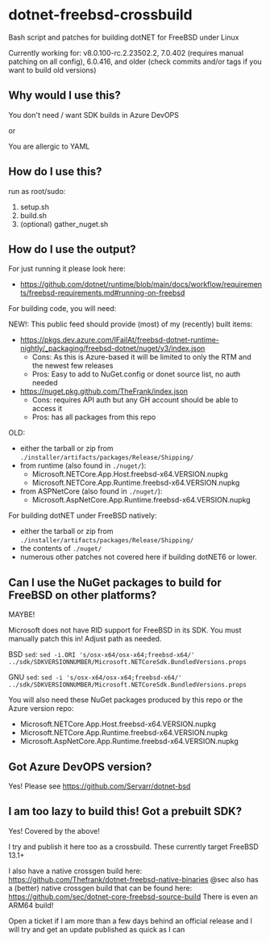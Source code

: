 # dotnet-freebsd-crossbuild
Bash script and patches for building dotNET for FreeBSD under Linux

Currently working for: v8.0.100-rc.2.23502.2, 7.0.402 (requires manual patching on all config), 6.0.416, and older (check commits and/or tags if you want to build old versions)

## Why would I use this?
You don't need / want SDK builds in Azure DevOPS

or

You are allergic to YAML

## How do I use this?

run as root/sudo:

1. setup.sh
2. build.sh
3. (optional) gather_nuget.sh

## How do I use the output?

For just running it please look here:

- https://github.com/dotnet/runtime/blob/main/docs/workflow/requirements/freebsd-requirements.md#running-on-freebsd

For building code, you will need:

NEW!: This public feed should provide (most) of my (recently) built items: 
- https://pkgs.dev.azure.com/IFailAt/freebsd-dotnet-runtime-nightly/_packaging/freebsd-dotnet/nuget/v3/index.json
  - Cons: As this is Azure-based it will be limited to only the RTM and the newest few releases
  - Pros: Easy to add to NuGet.config or donet source list, no auth needed
- https://nuget.pkg.github.com/TheFrank/index.json
  - Cons: requires API auth but any GH account should be able to access it 
  - Pros: has all packages from this repo

OLD:
- either the tarball or zip from `./installer/artifacts/packages/Release/Shipping/`
 - from runtime (also found in `./nuget/`):
    - Microsoft.NETCore.App.Host.freebsd-x64.VERSION.nupkg
    - Microsoft.NETCore.App.Runtime.freebsd-x64.VERSION.nupkg
 - from ASPNetCore (also found in `./nuget/`):
    - Microsoft.AspNetCore.App.Runtime.freebsd-x64.VERSION.nupkg

For building dotNET under FreeBSD natively:

- either the tarball or zip from `./installer/artifacts/packages/Release/Shipping/`
- the contents of `./nuget/`
- numerous other patches not covered here if building dotNET6 or lower.

## Can I use the NuGet packages to build for FreeBSD on other platforms?
MAYBE!

Microsoft does not have RID support for FreeBSD in its SDK. You must manually patch this in! Adjust path as needed.

BSD `sed`: `sed -i.ORI 's/osx-x64/osx-x64;freebsd-x64/' ../sdk/SDKVERSIONNUMBER/Microsoft.NETCoreSdk.BundledVersions.props`

GNU `sed`: `sed -i 's/osx-x64/osx-x64;freebsd-x64/' ../sdk/SDKVERSIONNUMBER/Microsoft.NETCoreSdk.BundledVersions.props`

You will also need these NuGet packages produced by this repo or the Azure version repo:

 - Microsoft.NETCore.App.Host.freebsd-x64.VERSION.nupkg
 - Microsoft.NETCore.App.Runtime.freebsd-x64.VERSION.nupkg
 - Microsoft.AspNetCore.App.Runtime.freebsd-x64.VERSION.nupkg

## Got Azure DevOPS version?
Yes! Please see https://github.com/Servarr/dotnet-bsd

## I am too lazy to build this! Got a prebuilt SDK?
Yes! Covered by the above!

I try and publish it here too as a crossbuild. These currently target FreeBSD 13.1+

I also have a native crossgen build here: https://github.com/Thefrank/dotnet-freebsd-native-binaries
@sec also has a (better) native crossgen build that can be found here: https://github.com/sec/dotnet-core-freebsd-source-build
There is even an ARM64 build!

Open a ticket if I am more than a few days behind an official release and I will try and get an update published as quick as I can
